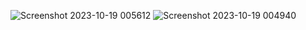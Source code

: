 ![Screenshot 2023-10-19 005612](https://github.com/devisha04/DSA_LAB_G1/assets/147936789/ffa660bb-ad9e-448b-b7e8-4b01753fa33d)
![Screenshot 2023-10-19 004940](https://github.com/devisha04/DSA_LAB_G1/assets/147936789/dad0669a-2434-4676-9fbf-28ee41d0588d)
